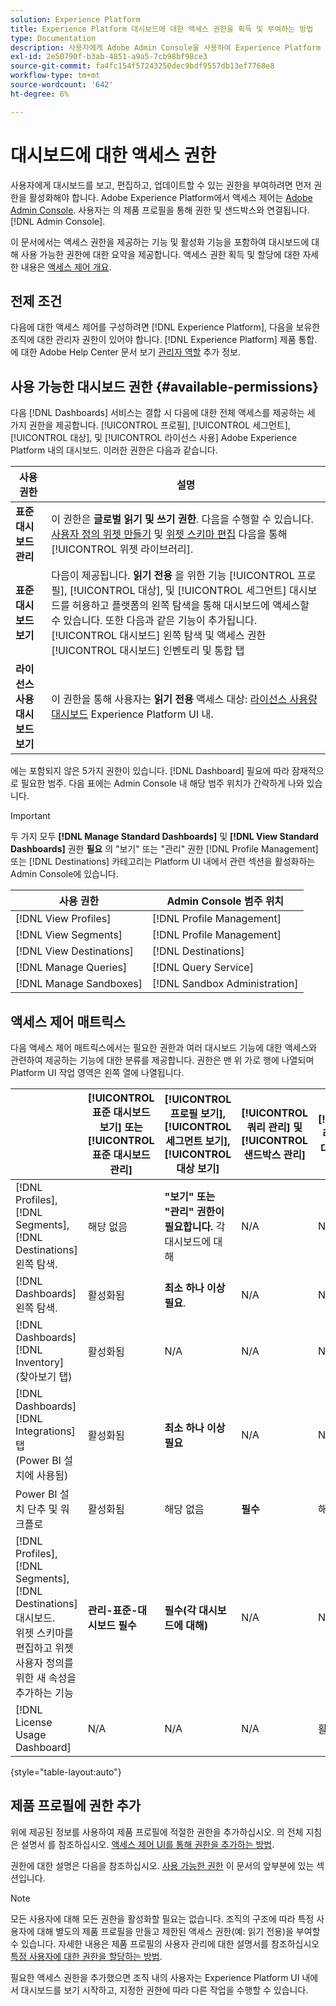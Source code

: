 ```yaml
---
solution: Experience Platform
title: Experience Platform 대시보드에 대한 액세스 권한을 획득 및 부여하는 방법
type: Documentation
description: 사용자에게 Adobe Admin Console을 사용하여 Experience Platform 대시보드를 보고, 편집하고, 업데이트할 수 있는 권한을 부여합니다.
exl-id: 2e50790f-b3ab-4851-a9a5-7cb98bf98ce3
source-git-commit: fa4fc154f57243250dec9bdf9557db13ef7768e8
workflow-type: tm+mt
source-wordcount: '642'
ht-degree: 6%

---
```


# 대시보드에 대한 액세스 권한

사용자에게 대시보드를 보고, 편집하고, 업데이트할 수 있는 권한을 부여하려면 먼저 권한을 활성화해야 합니다. Adobe Experience Platform에서 액세스 제어는 [Adobe Admin Console](https://adminconsole.adobe.com/). 사용자는 의 제품 프로필을 통해 권한 및 샌드박스와 연결됩니다. [!DNL Admin Console].

이 문서에서는 액세스 권한을 제공하는 기능 및 활성화 기능을 포함하여 대시보드에 대해 사용 가능한 권한에 대한 요약을 제공합니다. 액세스 권한 획득 및 할당에 대한 자세한 내용은 [액세스 제어 개요](../access-control/home.md).

## 전제 조건

다음에 대한 액세스 제어를 구성하려면 [!DNL Experience Platform], 다음을 보유한 조직에 대한 관리자 권한이 있어야 합니다. [!DNL Experience Platform] 제품 통합. 에 대한 Adobe Help Center 문서 보기 [관리자 역할](https://helpx.adobe.com/enterprise/using/admin-roles.html) 추가 정보.

## 사용 가능한 대시보드 권한 {#available-permissions}

다음 [!DNL Dashboards] 서비스는 결합 시 다음에 대한 전체 액세스를 제공하는 세 가지 권한을 제공합니다. [!UICONTROL 프로필], [!UICONTROL 세그먼트], [!UICONTROL 대상], 및 [!UICONTROL 라이선스 사용] Adobe Experience Platform 내의 대시보드. 이러한 권한은 다음과 같습니다.

| 사용 권한 | 설명 |
|---|---|
| **표준 대시보드 관리** | 이 권한은 **글로벌 읽기 및 쓰기 권한**. 다음을 수행할 수 있습니다. [사용자 정의 위젯 만들기](./customize/custom-widgets.md) 및 [위젯 스키마 편집](./customize/edit-schema.md) 다음을 통해 [!UICONTROL 위젯 라이브러리]. |
| **표준 대시보드 보기** | 다음이 제공됩니다. **읽기 전용** 을 위한 기능 [!UICONTROL 프로필], [!UICONTROL 대상], 및 [!UICONTROL 세그먼트] 대시보드를 허용하고 플랫폼의 왼쪽 탐색을 통해 대시보드에 액세스할 수 있습니다. 또한 다음과 같은 기능이 추가됩니다. [!UICONTROL 대시보드] 왼쪽 탐색 및 액세스 권한 [!UICONTROL 대시보드] 인벤토리 및 통합 탭 |
| **라이선스 사용 대시보드 보기** | 이 권한을 통해 사용자는 **읽기 전용** 액세스 대상: [라이선스 사용량 대시보드](./guides/license-usage.md) Experience Platform UI 내. |

에는 포함되지 않은 5가지 권한이 있습니다. [!DNL Dashboard] 필요에 따라 잠재적으로 필요한 범주. 다음 표에는 Admin Console 내 해당 범주 위치가 간략하게 나와 있습니다.

>[!IMPORTANT]
>
>두 가지 모두 **[!DNL Manage Standard Dashboards]** 및 **[!DNL View Standard Dashboards]** 권한 **필요** 의 &quot;보기&quot; 또는 &quot;관리&quot; 권한 [!DNL Profile Management] 또는 [!DNL Destinations] 카테고리는 Platform UI 내에서 관련 섹션을 활성화하는 Admin Console에 있습니다.

| 사용 권한 | Admin Console 범주 위치 |
|---|---|
| [!DNL View Profiles] | [!DNL Profile Management] |
| [!DNL View Segments] | [!DNL Profile Management] |
| [!DNL View Destinations] | [!DNL Destinations] |
| [!DNL Manage Queries] | [!DNL Query Service] |
| [!DNL Manage Sandboxes] | [!DNL Sandbox Administration] |

## 액세스 제어 매트릭스

다음 액세스 제어 매트릭스에서는 필요한 권한과 여러 대시보드 기능에 대한 액세스와 관련하여 제공하는 기능에 대한 분류를 제공합니다. 권한은 맨 위 가로 행에 나열되며 Platform UI 작업 영역은 왼쪽 열에 나열됩니다.

|  | [!UICONTROL 표준 대시보드 보기] 또는 [!UICONTROL 표준 대시보드 관리] | [!UICONTROL 프로필 보기],<br/>[!UICONTROL 세그먼트 보기],<br/> [!UICONTROL 대상 보기] | [!UICONTROL 쿼리 관리] 및 [!UICONTROL 샌드박스 관리] | [!UICONTROL 라이선스 사용 대시보드 보기] |
|---|---|---|---|---|
| [!DNL Profiles],<br/>[!DNL Segments],<br/>[!DNL Destinations] 왼쪽 탐색. | 해당 없음 | **&quot;보기&quot; 또는 &quot;관리&quot; 권한이 필요합니다.** 각 대시보드에 대해 | N/A | N/A |
| [!DNL Dashboards] 왼쪽 탐색. | 활성화됨 | **최소 하나 이상 필요**. | N/A | N/A |
| [!DNL Dashboards] [!DNL Inventory] <br/>(찾아보기 탭) | 활성화됨 | N/A | N/A | N/A |
| [!DNL Dashboards] [!DNL Integrations] 탭 <br/>(Power BI 설치에 사용됨) | 활성화됨 | **최소 하나 이상 필요** | N/A | N/A |
| Power BI 설치 단추 및 워크플로 | 활성화됨 | 해당 없음 | **필수** | 해당 없음 |
| [!DNL Profiles],<br/>[!DNL Segments],<br/>[!DNL Destinations] 대시보드.<br/>위젯 스키마를 편집하고 위젯 사용자 정의를 위한 새 속성을 추가하는 기능 | **관리-표준-대시보드 필수** | **필수(각 대시보드에 대해)** | N/A | N/A |
| [!DNL License Usage Dashboard] | N/A | N/A | N/A | 활성화됨 |

{style="table-layout:auto"}

## 제품 프로필에 권한 추가

위에 제공된 정보를 사용하여 제품 프로필에 적절한 권한을 추가하십시오. 의 전체 지침은 설명서 를 참조하십시오. [액세스 제어 UI를 통해 권한을 추가하는 방법](../access-control/ui/permissions.md).

권한에 대한 설명은 다음을 참조하십시오. [사용 가능한 권한](#available-permissions) 이 문서의 앞부분에 있는 섹션입니다.

>[!NOTE]
>
>모든 사용자에 대해 모든 권한을 활성화할 필요는 없습니다. 조직의 구조에 따라 특정 사용자에 대해 별도의 제품 프로필을 만들고 제한된 액세스 권한(예: 읽기 전용)을 부여할 수 있습니다. 자세한 내용은 제품 프로필의 사용자 관리에 대한 설명서를 참조하십시오 [특정 사용자에 대한 권한을 할당하는 방법](../access-control/ui/users.md).

필요한 액세스 권한을 추가했으면 조직 내의 사용자는 Experience Platform UI 내에서 대시보드를 보기 시작하고, 지정한 권한에 따라 다른 작업을 수행할 수 있습니다.

